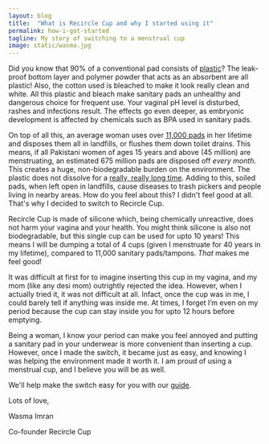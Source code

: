 ```yaml
---
layout: blog
title:  "What is Recircle Cup and why I started using it"
permalink: how-i-got-started
tagline: My story of switching to a menstrual cup
image: static/wasma.jpg
---
```


Did you know that 90% of a conventional pad consists of [plastic](http://www.huffingtonpost.com/dr-mercola/feminine-hygiene-products_b_3359581.html)? The leak-proof bottom layer and polymer powder that acts as an absorbent are all plastic! Also, the cotton used is bleached to make it look really clean and white. All this plastic and bleach make sanitary pads an unhealthy and dangerous choice for frequent use. Your vaginal pH level is disturbed, rashes and infections result. The effects go even deeper, as embryonic development is affected by chemicals such as BPA used in sanitary pads.

On top of all this, an average woman uses over [11,000 pads](https://www.wen.org.uk/environmenstrual/) in her lifetime and disposes them all in landfills, or flushes them down toilet drains. This means, if all Pakistani women of ages 15 years and above (45 million) are menstruating, an estimated 675 million pads are disposed off *every month*. This creates a huge, non-biodegradable burden on the environment. The plastic does not dissolve for a [really, really long time](http://www.slate.com/articles/news_and_politics/explainer/2007/06/will_my_plastic_bag_still_be_here_in_2507.html). Adding to this, soiled pads, when left open in landfills, cause diseases to trash pickers and people living in nearby areas. How do you feel about this? I didn't feel good at all. That's why I decided to switch to Recircle Cup.

Recircle Cup is made of silicone which, being chemically unreactive, does not harm your vagina and your health. You might think silicone is also not biodegradable, but this single cup can be used for upto 10 years! This means I will be dumping a total of 4 cups (given I menstruate for 40 years in my lifetime), compared to 11,000 sanitary pads/tampons. *That* makes me feel good!

It was difficult at first for to imagine inserting this cup in my vagina, and my mom (like any desi mom) outrightly rejected the idea. However, when I actually tried it, it was not difficult at all. Infact, once the cup was in me, I could barely tell if anything was inside me. At times, I forget I’m even on my period because the cup can stay inside you for upto 12 hours before emptying.

Being a woman, I know your period can make you feel annoyed and putting a sanitary pad in your underwear is more convenient than inserting a cup. However, once I made the switch, it became just as easy, and knowing I was helping the environment made it worth it. I am proud of using a menstrual cup, and I believe you will be as well.

We'll help make the switch easy for you with our [guide](/start).

Lots of love,

Wasma Imran

Co-founder Recircle Cup

